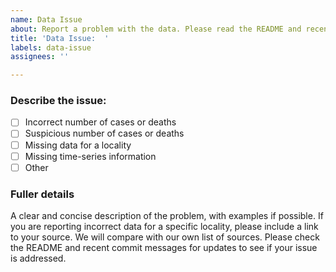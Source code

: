 ```yaml
---
name: Data Issue
about: Report a problem with the data. Please read the README and recent commit messages to see if your issue is addressed there first
title: 'Data Issue:  '
labels: data-issue
assignees: ''

---
```


### Describe the issue:
- [ ] Incorrect number of cases or deaths
- [ ] Suspicious number of cases or deaths
- [ ] Missing data for a locality
- [ ] Missing time-series information
- [ ] Other

### Fuller details
A clear and concise description of the problem, with examples if possible. If you are reporting incorrect data for a specific locality, please include a link to your source.  We will compare with our own list of sources. Please check the README and recent commit messages for updates to see if your issue is addressed.
